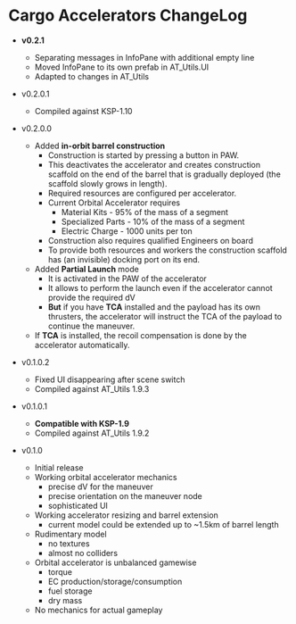 # Cargo Accelerators ChangeLog


* **v0.2.1**
    * Separating messages in InfoPane with additional empty line
    * Moved InfoPane to its own prefab in AT_Utils.UI
    * Adapted to changes in AT_Utils

* v0.2.0.1
    * Compiled against KSP-1.10

* v0.2.0.0
    * Added **in-orbit barrel construction**
        * Construction is started by pressing a button in PAW.
        * This deactivates the accelerator and creates construction
        scaffold on the end of the barrel that is gradually deployed
        (the scaffold slowly grows in length).
        * Required resources are configured per accelerator.
        * Current Orbital Accelerator requires 
            * Material Kits - 95% of the mass of a segment
            * Specialized Parts - 10% of the mass of a segment
            * Electric Charge - 1000 units per ton
        * Construction also requires qualified Engineers on board
        * To provide both resources and workers the construction
        scaffold has (an invisible) docking port on its end.
    * Added **Partial Launch** mode
        * It is activated in the PAW of the accelerator
        * It allows to perform the launch even if the accelerator
        cannot provide the required dV
        * **But** if you have **TCA** installed and the payload has
        its own thrusters, the accelerator will instruct the TCA of
        the payload to continue the maneuver.
    * If **TCA** is installed, the recoil compensation is done by the
    accelerator automatically.

* v0.1.0.2
    * Fixed UI disappearing after scene switch
    * Compiled against AT_Utils 1.9.3

* v0.1.0.1
    * **Compatible with KSP-1.9**
    * Compiled against AT_Utils 1.9.2

* v0.1.0
    * Initial release
    * Working orbital accelerator mechanics
        * precise dV for the maneuver
        * precise orientation on the maneuver node
        * sophisticated UI
    * Working accelerator resizing and barrel extension
        * current model could be extended up to ~1.5km of barrel length
    * Rudimentary model
        * no textures
        * almost no colliders
    * Orbital accelerator is unbalanced gamewise
        * torque
        * EC production/storage/consumption
        * fuel storage
        * dry mass
    * No mechanics for actual gameplay

